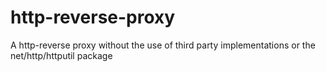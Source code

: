 # http-reverse-proxy
A http-reverse proxy without the use of third party implementations or the net/http/httputil package
